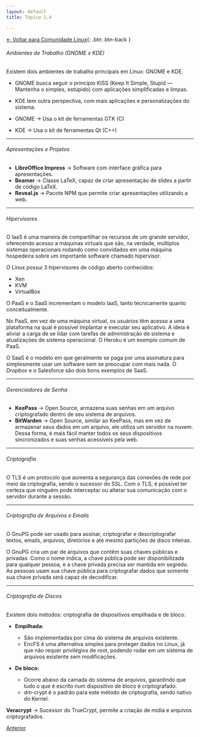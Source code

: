 ```yaml
---
layout: default
title: Tópico 1.4

---
```


[← Voltar para Comunidade Linux](/linux-essentials/01-book-lpi/Topico-01-Comunidade-Linux/){: .btn .btn-back }

###### Ambientes de Trabalho (GNOME x KDE)

Existem dois ambientes de trabalho principais em Linux: GNOME e KDE.

- GNOME busca seguir o princípio KISS (Keep It Simple, Stupid — Mantenha o simples, estúpido) com aplicações simplificadas e limpas.
- KDE tem outra perspectiva, com mais aplicações e personalizações do sistema.

- GNOME → Usa o kit de ferramentas GTK (C)  
- KDE → Usa o kit de ferramentas Qt (C++)

---

###### Apresentações e Projetos

- **LibreOffice Impress** → Software com interface gráfica para apresentações.  
- **Beamer** → Classe LaTeX, capaz de criar apresentação de slides a partir de código LaTeX.  
- **Reveal.js** → Pacote NPM que permite criar apresentações utilizando a web.

---

###### Hipervisores

O IaaS é uma maneira de compartilhar os recursos de um grande servidor, oferecendo acesso a máquinas virtuais que são, na verdade, múltiplos sistemas operacionais rodando como convidados em uma máquina hospedeira sobre um importante software chamado hipervisor.

O Linux possui 3 hipervisores de código aberto conhecidos:  
- Xen  
- KVM  
- VirtualBox  

O PaaS e o SaaS incrementam o modelo IaaS, tanto tecnicamente quanto conceitualmente.

No PaaS, em vez de uma máquina virtual, os usuários têm acesso a uma plataforma na qual é possível implantar e executar seu aplicativo. A ideia é aliviar a carga de se lidar com tarefas de administração de sistema e atualizações de sistema operacional. O Heroku é um exemplo comum de PaaS.

O SaaS é o modelo em que geralmente se paga por uma assinatura para simplesmente usar um software sem se preocupar com mais nada. O _Dropbox_ e o Salesforce são dois bons exemplos de SaaS.

---

###### Gerenciadores de Senha

- **KeePass** → Open Source, armazena suas senhas em um arquivo criptografado dentro de seu sistema de arquivos.  
- **BitWarden** → Open Source, similar ao KeePass, mas em vez de armazenar seus dados em um arquivo, ele utiliza um servidor na nuvem. Dessa forma, é mais fácil manter todos os seus dispositivos sincronizados e suas senhas acessíveis pela web.

---

###### Criptografia

O TLS é um protocolo que aumenta a segurança das conexões de rede por meio da criptografia, sendo o sucessor do SSL. Com o TLS, é possível ter certeza que ninguém pode interceptar ou alterar sua comunicação com o servidor durante a sessão.

---

###### Criptografia de Arquivos e Emails

O GnuPG pode ser usado para assinar, criptografar e descriptografar textos, emails, arquivos, diretórios e até mesmo partições de disco inteiras.

O GnuPG cria um par de arquivos que contêm suas chaves públicas e privadas. Como o nome indica, a chave pública pode ser disponibilizada para qualquer pessoa, e a chave privada precisa ser mantida em segredo. As pessoas usam sua chave pública para criptografar dados que somente sua chave privada será capaz de decodificar.

---

###### Criptografia de Discos

Existem dois métodos: criptografia de dispositivos empilhada e de bloco.

- **Empilhada:**  
  - São implementadas por cima do sistema de arquivos existente.  
  - EncFS é uma alternativa simples para proteger dados no Linux, já que não requer privilégios de root, podendo rodar em um sistema de arquivos existente sem modificações.

- **De bloco:**  
  - Ocorre abaixo da camada do sistema de arquivos, garantindo que tudo o que é escrito num dispositivo de bloco é criptografado.  
  - dm-crypt é o padrão para este método de criptografia, sendo nativo do Kernel.

**Veracrypt** → Sucessor do TrueCrypt, permite a criação de mídia e arquivos criptografados.

<div class="nav-buttons">
  <a href="/linux-essentials/01-book-lpi/Topico-01-Comunidade-Linux/1.3-EntendendoSoftwareOpenSourceAndSuasLicencas" class="btn btn-back">Anterior</a>
</div>
